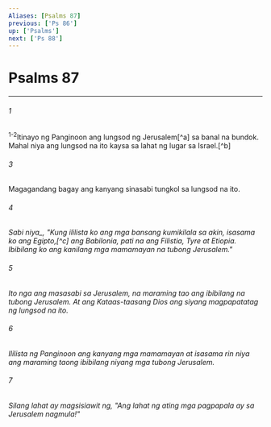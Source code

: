 ```yaml
---
Aliases: [Psalms 87]
previous: ['Ps 86']
up: ['Psalms']
next: ['Ps 88']
---
```

# Psalms 87

***






















###### 1 










<sup class="versenum mid-line">1-2</sup>Itinayo ng Panginoon ang lungsod ng Jerusalem[^a] sa banal na bundok. Mahal niya ang lungsod na ito kaysa sa lahat ng lugar sa Israel.[^b] 





















###### 3 










Magagandang bagay ang kanyang sinasabi tungkol sa lungsod na ito. 





















###### 4 










<i class="trans-change">Sabi niya_, "Kung ililista ko ang mga bansang kumikilala sa akin, isasama ko ang Egipto,[^c] ang Babilonia, pati na ang Filistia, Tyre at Etiopia. Ibibilang ko ang kanilang mga mamamayan na tubong Jerusalem." 





















###### 5 










Ito nga ang masasabi sa Jerusalem, na maraming tao ang ibibilang na tubong Jerusalem. At ang Kataas-taasang Dios ang siyang magpapatatag ng lungsod na ito. 





















###### 6 










Ililista ng Panginoon ang kanyang mga mamamayan at isasama rin niya ang maraming taong ibibilang niyang mga tubong Jerusalem. 





















###### 7 










Silang lahat ay magsisiawit ng, "Ang lahat ng ating mga pagpapala ay sa Jerusalem nagmula!"
